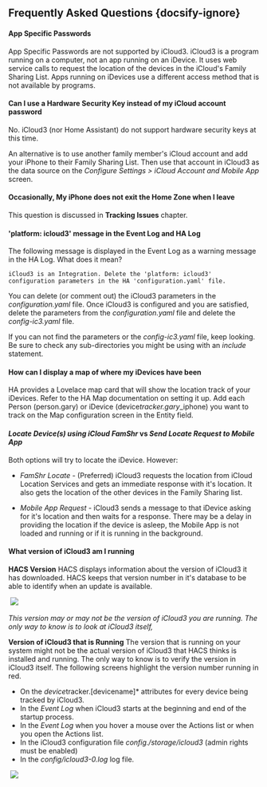 ## Frequently Asked Questions  {docsify-ignore}



#### App Specific Passwords

App Specific Passwords are not supported by iCloud3. iCloud3 is a program running on a computer, not an app running on an iDevice. It uses web service calls to request the location of the devices in the iCloud's Family Sharing List. Apps running on iDevices use a different access method that is not available by programs.

#### Can I use a Hardware Security Key instead of my iCloud account password

No. iCloud3 (nor Home Assistant) do not support hardware security keys at this time. 

An alternative is to use another family member's iCloud account and add your iPhone to their Family Sharing List. Then use that account in iCloud3 as the data source on the *Configure Settings > iCloud Account and Mobile App* screen. 


#### Occasionally, My iPhone does not exit the Home Zone when I leave

This question is discussed in **Tracking Issues** chapter.



####  'platform: icloud3' message in the Event Log and HA Log

The following message is displayed in the Event Log as a warning message in the HA Log. What does it mean?

```
iCloud3 is an Integration. Delete the 'platform: icloud3'
configuration parameters in the HA 'configuration.yaml' file.
```

You can delete (or comment out) the iCloud3 parameters in the *configuration.yaml* file. Once iCloud3 is configured and you are satisfied, delete the parameters from the *configuration.yaml* file and delete the *config-ic3.yaml* file.

If you can not find the parameters or the *config-ic3.yaml* file, keep looking. Be sure to check any sub-directories you might be using with an *include* statement.



#### How can I display a map of where my iDevices have been

HA provides a Lovelace map card that will show the location track of your iDevices. Refer to the HA Map documentation on setting it up. Add each Person (person.gary) or iDevice (device*tracker.gary*_iphone)  you want to track on the Map configuration screen in the Entity field. 

#### *Locate Device(s) using iCloud FamShr* vs *Send Locate Request to Mobile App*

Both options will try to locate the iDevice. However:

- *FamShr Locate* - (Preferred) iCloud3 requests the location from iCloud Location Services and gets an immediate response with it's location. It also gets the location of the other devices in the Family Sharing list. 

- *Mobile App Request* - iCloud3 sends a message to that iDevice asking for it's location and then waits for a response. There may be a delay in providing the location if the device is asleep, the Mobile App is not loaded and running or if it is running in the background.


#### What version of iCloud3 am I running
**HACS Version**
HACS displays information about the version of iCloud3 it has downloaded. HACS keeps that version number in it's database to be able to identify when an update is available. 

​	<img src="../icloud3*v3*docs/images/version-hacs.png">

*This version may or may not be the version of iCloud3 you are running. The only way to know is to look at iCloud3 itself,*

**Version of iCloud3 that is Running**
The version that is running on your system might not be the actual version of iCloud3 that HACS thinks is installed and running. The only way to know is to verify the version in iCloud3 itself.  The following screens highlight the version number running in red. 

- On the *device*tracker.[devicename]* attributes for every device being tracked by iCloud3.
- In the *Event Log* when iCloud3 starts at the beginning and end of the startup process.
- In the *Event Log* when you hover a mouse over the Actions list or when you open the Actions list. 
- In the iCloud3 configuration file *config./storage/icloud3* (admin rights must be enabled)
- In the *config/icloud3-0.log* log file.

​	<img src="../icloud3*v3*docs/images/version-running.png">



